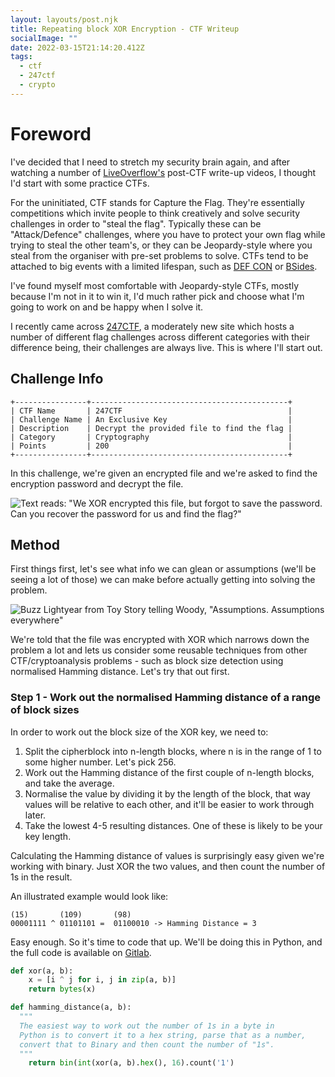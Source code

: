 ```yaml
---
layout: layouts/post.njk
title: Repeating block XOR Encryption - CTF Writeup
socialImage: ""
date: 2022-03-15T21:14:20.412Z
tags:
  - ctf
  - 247ctf
  - crypto
---
```

# Foreword

I've decided that I need to stretch my security brain again, and after watching a number of [LiveOverflow's](https://www.youtube.com/liveoverflow) post-CTF write-up videos, I thought I'd start with some practice CTFs.

For the uninitiated, CTF stands for Capture the Flag. They're essentially competitions which invite people to think creatively and solve security challenges in order to "steal the flag". Typically these can be "Attack/Defence" challenges, where you have to protect your own flag while trying to steal the other team's, or they can be Jeopardy-style where you steal from the organiser with pre-set problems to solve. CTFs tend to be attached to big events with a limited lifespan, such as [DEF CON](https://defcon.org/) or [BSides](https://www.securitybsides.org.uk/).

I've found myself most comfortable with Jeopardy-style CTFs, mostly because I'm not in it to win it, I'd much rather pick and choose what I'm going to work on and be happy when I solve it. 

I recently came across [247CTF](https://247ctf.com), a moderately new site which hosts a number of different flag challenges across different categories with their difference being, their challenges are always live. This is where I'll start out.

## Challenge Info

```
+----------------+--------------------------------------------+
| CTF Name       | 247CTF                                     |
| Challenge Name | An Exclusive Key                           |
| Description    | Decrypt the provided file to find the flag |
| Category       | Cryptography                               |
| Points         | 200                                        |
+----------------+--------------------------------------------+
```

In this challenge, we're given an encrypted file and we're asked to find the encryption password and decrypt the file.

![Text reads: "We XOR encrypted this file, but forgot to save the password. Can you recover the password for us and find the flag?"](/images/screenshot-2022-03-15-at-22.00.25.png "Challenge description")

## Method

First things first, let's see what info we can glean or assumptions (we'll be seeing a lot of those) we can make before actually getting into solving the problem.

![Buzz Lightyear from Toy Story telling Woody, "Assumptions. Assumptions everywhere"](/images/assumptions-assumptions-everywhere-c2ci7z.jpeg "Yes. they will be everywhere. So sue me.")

We're told that the file was encrypted with XOR which narrows down the problem a lot and lets us consider some reusable techniques from other CTF/cryptoanalysis problems - such as block size detection using normalised Hamming distance. Let's try that out first.

### Step 1 - Work out the normalised Hamming distance of a range of block sizes

In order to work out the block size of the XOR key, we need to:

1. Split the cipherblock into n-length blocks, where n is in the range of 1 to some higher number. Let's pick 256.
2. Work out the Hamming distance of the first couple of n-length blocks, and take the average. 
3. Normalise the value by dividing it by the length of the block, that way values will be relative to each other, and it'll be easier to work through later.
4. Take the lowest 4-5 resulting distances. One of these is likely to be your key length.

Calculating the Hamming distance of values is surprisingly easy given we're working with binary. Just XOR the two values, and then count the number of 1s in the result.

An illustrated example would look like:

```
(15)       (109)       (98) 
00001111 ^ 01101101 =  01100010 -> Hamming Distance = 3
```

Easy enough. So it's time to code that up. We'll be doing this in Python, and the full code is available on [Gitlab](https://gitlab.com/boltovnya/247ctf).

```python
def xor(a, b):
    x = [i ^ j for i, j in zip(a, b)]
    return bytes(x)

def hamming_distance(a, b):
  """
  The easiest way to work out the number of 1s in a byte in 
  Python is to convert it to a hex string, parse that as a number,
  convert that to Binary and then count the number of "1s".
  """
    return bin(int(xor(a, b).hex(), 16).count('1')
```

